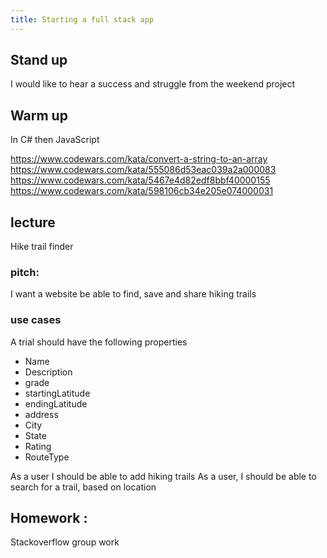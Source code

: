 ```yaml
---
title: Starting a full stack app
---
```


## Stand up

I would like to hear a success and struggle from the weekend project

## Warm up

In C# then JavaScript

https://www.codewars.com/kata/convert-a-string-to-an-array
https://www.codewars.com/kata/555086d53eac039a2a000083  
https://www.codewars.com/kata/5467e4d82edf8bbf40000155  
https://www.codewars.com/kata/598106cb34e205e074000031

## lecture

Hike trail finder

### pitch:

I want a website be able to find, save and share hiking trails

### use cases

A trial should have the following properties

- Name
- Description
- grade
- startingLatitude
- endingLatitude
- address
- City
- State
- Rating
- RouteType

As a user I should be able to add hiking trails
As a user, I should be able to search for a trail, based on location

## Homework :

Stackoverflow group work
